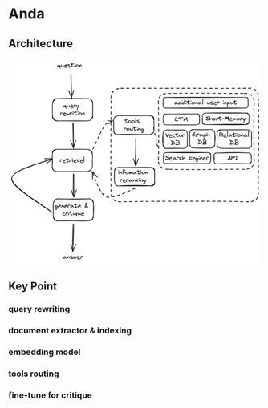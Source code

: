 # Anda

## Architecture
![RAG for AI search](docs/self-rag.png)

## Key Point

### query rewriting

### document extractor & indexing

### embedding model

### tools routing

### fine-tune for critique

